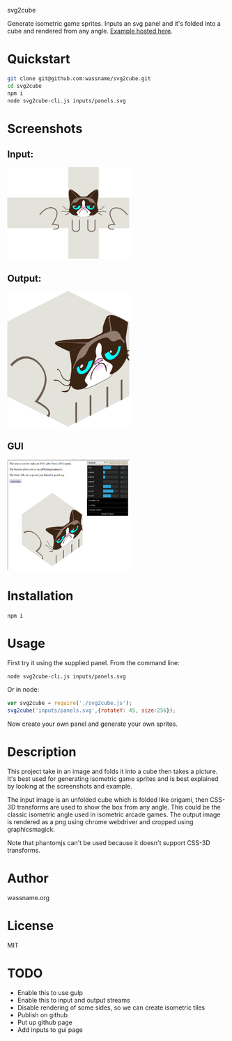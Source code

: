 svg2cube

Generate isometric game sprites. Inputs an svg panel and it's folded into a cube and rendered from any angle. [Example hosted here](https://wassname.github.io/svg2cube/).

# Quickstart

```bash
git clone git@github.com:wassname/svg2cube.git
cd svg2cube
npm i
node svg2cube-cli.js inputs/panels.svg
```

# Screenshots
## Input:
<img src="images/input.png" style="max-width: 20em;"></img>

## Output:
<img src="images/result.png" style="max-width: 20em;"></img>

## GUI
<img src="images/gui.png" style="max-width: 20em;"></img>

# Installation
`npm i`

# Usage
First try it using the supplied panel. From the command line:

```sh
node svg2cube-cli.js inputs/panels.svg
```

Or in node:

```js
var svg2cube = require('./svg2cube.js');
svg2cube('inputs/panels.svg',{rotateY: 45, size:256});
```

Now create your own panel and generate your own sprites.

# Description

This project take in an image and folds it into a cube then takes a picture. It's best used for generating isometric game sprites and is best explained by looking at the screenshots and example.

The input image is an unfolded cube which is folded like origami, then CSS-3D transforms are used to show the box from any angle. This could be the classic isometric angle used in isometric arcade games. The output image is rendered as a png using chrome webdriver and cropped using graphicsmagick.

Note that phantomjs can't be used because it doesn't support CSS-3D transforms.

# Author
wassname.org

# License
MIT

# TODO

- Enable this to use gulp
- Enable this to input and output streams
- Disable rendering of some sides, so we can create isometric tiles
- Publish on github
- Put up github page
- Add inputs to gui page
